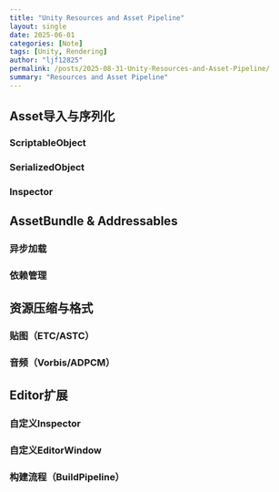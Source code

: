 ```yaml
---
title: "Unity Resources and Asset Pipeline"
layout: single
date: 2025-06-01
categories: [Note]
tags: [Unity, Rendering]
author: "ljf12825"
permalink: /posts/2025-08-31-Unity-Resources-and-Asset-Pipeline/
summary: "Resources and Asset Pipeline"
---
```

## Asset导入与序列化
### ScriptableObject

### SerializedObject

### Inspector

## AssetBundle & Addressables
### 异步加载
### 依赖管理

## 资源压缩与格式
### 贴图（ETC/ASTC）
### 音频（Vorbis/ADPCM）

## Editor扩展
### 自定义Inspector
### 自定义EditorWindow
### 构建流程（BuildPipeline）